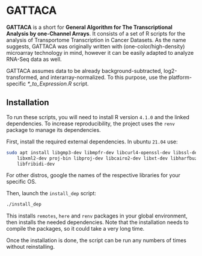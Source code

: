 # GATTACA

<b>GATTACA</b> is a short for <b>General Algorithm for The Transcriptional Analysis by one-Channel Arrays</b>.
It consists of a set of R scripts for the analysis of Transportome Transcription in Cancer Datasets.
As the name suggests, GATTACA was originally written with (one-color/high-density) microarray technology in mind, however it can be easily adapted to analyze RNA-Seq data as well.

GATTACA assumes data to be already background-subtracted, log2-transformed, and interarray-normalized.
To this purpose, use the platform-specific <i>*_to_Expression.R</i> script.

## Installation

To run these scripts, you will need to install R version `4.1.0` and the linked dependencies. To increase reproducibility, the project uses the `renv` package to manage its dependencies. 

First, install the required external dependencies. In ubuntu `21.04` use:
```bash
sudo apt install libgmp3-dev libmpfr-dev libcurl4-openssl-dev libssl-dev \
    libxml2-dev proj-bin libproj-dev libcairo2-dev libxt-dev libharfbuzz-dev \
    libfribidi-dev
```
For other distros, google the names of the respective libraries for your specific OS.

Then, launch the `install_dep` script:
```bash
./install_dep
```
This installs `remotes`, `here` and `renv` packages in your global environment, then installs the needed dependencies. Note that
the installation needs to compile the packages, so it could take a very long time.

Once the installation is done, the script can be run any numbers of times without reinstalling.

